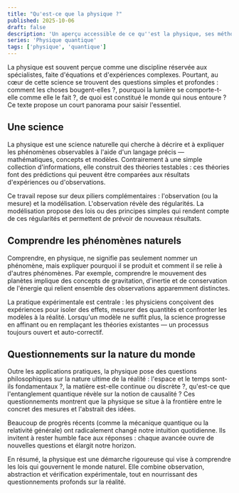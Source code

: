 ```yaml
---
title: "Qu'est-ce que la physique ?"
published: 2025-10-06
draft: false
description: 'Un aperçu accessible de ce qu''est la physique, ses méthodes et ses grandes questions.'
series: 'Physique quantique'
tags: ['physique', 'quantique']
---
```


La physique est souvent perçue comme une discipline réservée aux spécialistes, faite d'équations et d'expériences complexes. Pourtant, au cœur de cette science se trouvent des questions simples et profondes : comment les choses bougent-elles ?, pourquoi la lumière se comporte-t-elle comme elle le fait ?, de quoi est constitué le monde qui nous entoure ? Ce texte propose un court panorama pour saisir l'essentiel.

## Une science

La physique est une science naturelle qui cherche à décrire et à expliquer les phénomènes observables à l'aide d'un langage précis — mathématiques, concepts et modèles. Contrairement à une simple collection d'informations, elle construit des théories testables : ces théories font des prédictions qui peuvent être comparées aux résultats d'expériences ou d'observations.

Ce travail repose sur deux piliers complémentaires : l'observation (ou la mesure) et la modélisation. L'observation révèle des régularités. La modélisation propose des lois ou des principes simples qui rendent compte de ces régularités et permettent de prévoir de nouveaux résultats.

## Comprendre les phénomènes naturels

Comprendre, en physique, ne signifie pas seulement nommer un phénomène, mais expliquer pourquoi il se produit et comment il se relie à d'autres phénomènes. Par exemple, comprendre le mouvement des planètes implique des concepts de gravitation, d'inertie et de conservation de l'énergie qui relient ensemble des observations apparemment distinctes.

La pratique expérimentale est centrale : les physiciens conçoivent des expériences pour isoler des effets, mesurer des quantités et confronter les modèles à la réalité. Lorsqu'un modèle ne suffit plus, la science progresse en affinant ou en remplaçant les théories existantes — un processus toujours ouvert et auto-correctif.

## Questionnements sur la nature du monde

Outre les applications pratiques, la physique pose des questions philosophiques sur la nature ultime de la réalité : l'espace et le temps sont-ils fondamentaux ?, la matière est-elle continue ou discrète ?, qu'est-ce que l'entanglement quantique révèle sur la notion de causalité ? Ces questionnements montrent que la physique se situe à la frontière entre le concret des mesures et l'abstrait des idées.

Beaucoup de progrès récents (comme la mécanique quantique ou la relativité générale) ont radicalement changé notre intuition quotidienne. Ils invitent à rester humble face aux réponses : chaque avancée ouvre de nouvelles questions et élargit notre horizon.

En résumé, la physique est une démarche rigoureuse qui vise à comprendre les lois qui gouvernent le monde naturel. Elle combine observation, abstraction et vérification expérimentale, tout en nourrissant des questionnements profonds sur la réalité.
